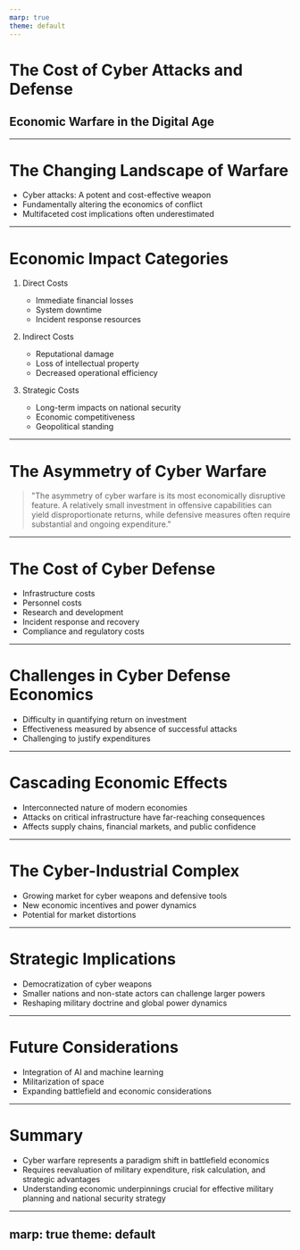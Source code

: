 ```yaml
---
marp: true
theme: default
---
```


# The Cost of Cyber Attacks and Defense
## Economic Warfare in the Digital Age

---

# The Changing Landscape of Warfare

- Cyber attacks: A potent and cost-effective weapon
- Fundamentally altering the economics of conflict
- Multifaceted cost implications often underestimated

---

# Economic Impact Categories

1. Direct Costs
   - Immediate financial losses
   - System downtime
   - Incident response resources

2. Indirect Costs
   - Reputational damage
   - Loss of intellectual property
   - Decreased operational efficiency

3. Strategic Costs
   - Long-term impacts on national security
   - Economic competitiveness
   - Geopolitical standing

---

# The Asymmetry of Cyber Warfare

> "The asymmetry of cyber warfare is its most economically disruptive feature. A relatively small investment in offensive capabilities can yield disproportionate returns, while defensive measures often require substantial and ongoing expenditure."

---

# The Cost of Cyber Defense

- Infrastructure costs
- Personnel costs
- Research and development
- Incident response and recovery
- Compliance and regulatory costs

---

# Challenges in Cyber Defense Economics

- Difficulty in quantifying return on investment
- Effectiveness measured by absence of successful attacks
- Challenging to justify expenditures

---

# Cascading Economic Effects

- Interconnected nature of modern economies
- Attacks on critical infrastructure have far-reaching consequences
- Affects supply chains, financial markets, and public confidence

---

# The Cyber-Industrial Complex

- Growing market for cyber weapons and defensive tools
- New economic incentives and power dynamics
- Potential for market distortions

---

# Strategic Implications

- Democratization of cyber weapons
- Smaller nations and non-state actors can challenge larger powers
- Reshaping military doctrine and global power dynamics

---

# Future Considerations

- Integration of AI and machine learning
- Militarization of space
- Expanding battlefield and economic considerations

---

# Summary

- Cyber warfare represents a paradigm shift in battlefield economics
- Requires reevaluation of military expenditure, risk calculation, and strategic advantages
- Understanding economic underpinnings crucial for effective military planning and national security strategy

---
marp: true
theme: default
---
